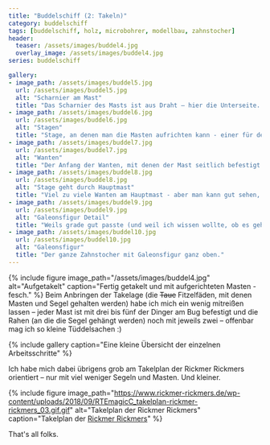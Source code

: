 ```yaml
---
title: "Buddelschiff (2: Takeln)"
category: buddelschiff
tags: [buddelschiff, holz, microbohrer, modellbau, zahnstocher]
header:
  teaser: /assets/images/buddel4.jpg
  overlay_image: /assets/images/buddel4.jpg
series: buddelschiff

gallery:
- image_path: /assets/images/buddel5.jpg 
  url: /assets/images/buddel5.jpg
  alt: "Scharnier am Mast" 
  title: "Das Scharnier des Masts ist aus Draht – hier die Unterseite. War allerdings etwas zu dick, deswegen richten die Masten sich nur schwergängig auf. Muss ich nochmal überdenken :)"
- image_path: /assets/images/buddel6.jpg 
  url: /assets/images/buddel6.jpg
  alt: "Stagen" 
  title: "Stage, an denen man die Masten aufrichten kann - einer für den Hauptmast (vorne) und einer für den Besanmast (hinten).  Die Fäden gehen _durch_ den Klüverbaum :)"
- image_path: /assets/images/buddel7.jpg 
  url: /assets/images/buddel7.jpg
  alt: "Wanten" 
  title: "Der Anfang der Wanten, mit denen der Mast seitlich befestigt wird."
- image_path: /assets/images/buddel8.jpg 
  url: /assets/images/buddel8.jpg
  alt: "Stage geht durch Hauptmast" 
  title: "Viel zu viele Wanten am Hauptmast - aber man kann gut sehen, wie die Stage für den Besanmast durch den Hauptmast durchgeht."
- image_path: /assets/images/buddel9.jpg 
  url: /assets/images/buddel9.jpg
  alt: "Galeonsfigur Detail" 
  title: "Weils grade gut passte (und weil ich wissen wollte, ob es geht) habe ich noch eine microkleine Galeonsfigur in einen Zahnstocher geschnitzt. Ja, ich mag diese Tüddelsachen!"
- image_path: /assets/images/buddel10.jpg 
  url: /assets/images/buddel10.jpg
  alt: "Galeonsfigur" 
  title: "Der ganze Zahnstocher mit Galeonsfigur ganz oben."
---
```

{% include figure image_path="/assets/images/buddel4.jpg" alt="Aufgetakelt" caption="Fertig getakelt und mit aufgerichteten Masten - fesch." %}
Beim Anbringen der Takelage (die ~~Taue~~ Fitzelfäden, mit denen Masten und Segel gehalten werden) habe ich mich ein wenig mitreißen lassen – jeder Mast ist mit drei bis fünf der Dinger am Bug befestigt und die Rahen (an die die Segel gehängt werden) noch mit jeweils zwei – offenbar mag ich so kleine Tüddelsachen :)


{% include gallery caption="Eine kleine Übersicht der einzelnen Arbeitsschritte" %}

Ich habe mich dabei übrigens grob am Takelplan der Rickmer Rickmers orientiert – nur mit viel weniger Segeln und Masten. Und kleiner.

{% include figure image_path="https://www.rickmer-rickmers.de/wp-content/uploads/2018/09/RTEmagicC_takelplan-rickmer-rickmers_03.gif.gif" alt="Takelplan der Rickmer Rickmers" caption="Takelplan der [Rickmer Rickmers](http://www.rickmer-rickmers.de/museum/seitenriss/)" %}

That's all folks.